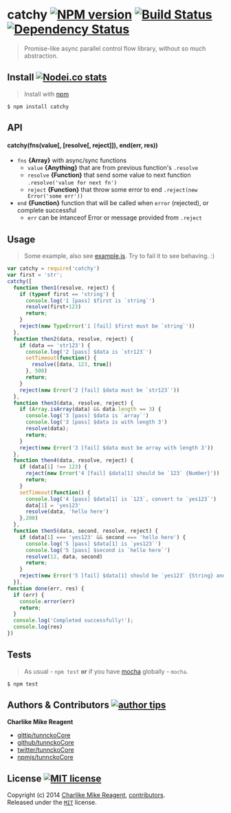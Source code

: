 # catchy [![NPM version][npmjs-shields]][npmjs-url] [![Build Status][travis-img]][travis-url] [![Dependency Status][depstat-img]][depstat-url]
> Promise-like async parallel control flow library, without so much abstraction.

## Install [![Nodei.co stats][npmjs-install]][npmjs-url]
> Install with [npm](https://npmjs.org)

```
$ npm install catchy
```

## API

#### catchy(fns(value[, [resolve[, reject]]), end(err, res))
- `fns` **{Array}** with async/sync functions
  + `value` **{Anything}** that are from previous function's `.resolve`
  + `resolve` **{Function}** that send some value to next function `.resolve('value for next fn')`
  + `reject` **{Function}** that throw some error to end `.reject(new Error('some err'))`
- `end` **{Function}** function that will be called when `error` (rejected), or complete successful
  + `err` can be intanceof Error or message provided from `.reject`

## Usage
> Some example, also see [example.js](./example.js). Try to fail it to see behaving. :)

```js
var catchy = require('catchy')
var first = 'str';
catchy([
  function then1(resolve, reject) {
    if (typeof first == 'string') {
      console.log('1 [pass] $first is `string`')
      resolve(first+123)
      return;
    }
    reject(new TypeError('1 [fail] $first must be `string`'))
  },
  function then2(data, resolve, reject) {
    if (data == 'str123') {
      console.log('2 [pass] $data is `str123`')
      setTimeout(function() {
        resolve([data, 123, true])
      }, 500)
      return;
    }
    reject(new Error('2 [fail] $data must be `str123`'))
  },
  function then3(data, resolve, reject) {
    if (Array.isArray(data) && data.length == 3) {
      console.log('3 [pass] $data is `array`')
      console.log('3 [pass] $data is with length 3')
      resolve(data);
      return;
    }
    reject(new Error('3 [fail] $data must be array with length 3'))
  },
  function then4(data, resolve, reject) {
    if (data[1] !== 123) {
      reject(new Error('4 [fail] $data[1] should be `123` {Number}'))
      return;
    }
    setTimeout(function() {
      console.log('4 [pass] $data[1] is `123`, convert to `yes123`')
      data[1] = 'yes123'
      resolve(data, 'hello here')
    },200)
  },
  function then5(data, second, resolve, reject) {
    if (data[1] === 'yes123' && second === 'hello here') {
      console.log('5 [pass] $data[1] is `yes123`')
      console.log('5 [pass] $second is `hello here`')
      resolve(12, data, second)
      return;
    }
    reject(new Error('5 [fail] $data[1] should be `yes123` {String} and $second should be `hello here`'))
  }],
function done(err, res) {
  if (err) {
    console.error(err)
    return;
  }
  console.log('Completed successfully!');
  console.log(res)
})

```

## Tests
> As usual - `npm test` **or** if you have [mocha][mocha-url] globally - `mocha`.

```
$ npm test
```


## Authors & Contributors [![author tips][author-gittip-img]][author-gittip]

**Charlike Mike Reagent**
+ [gittip/tunnckoCore][author-gittip]
+ [github/tunnckoCore][author-github]
+ [twitter/tunnckoCore][author-twitter]
+ [npmjs/tunnckoCore][author-npmjs]


## License [![MIT license][license-img]][license-url]
Copyright (c) 2014 [Charlike Mike Reagent][author-website], [contributors](https://github.com/tunnckoCore/catchy/graphs/contributors).  
Released under the [`MIT`][license-url] license.



[npmjs-url]: http://npm.im/catchy
[npmjs-shields]: http://img.shields.io/npm/v/catchy.svg
[npmjs-install]: https://nodei.co/npm/catchy.svg?mini=true

[coveralls-url]: https://coveralls.io/r/tunnckoCore/catchy?branch=master
[coveralls-shields]: https://img.shields.io/coveralls/tunnckoCore/catchy.svg

[license-url]: https://github.com/tunnckoCore/catchy/blob/master/license.md
[license-img]: http://img.shields.io/badge/license-MIT-blue.svg

[travis-url]: https://travis-ci.org/tunnckoCore/catchy
[travis-img]: https://travis-ci.org/tunnckoCore/catchy.svg?branch=master

[depstat-url]: https://david-dm.org/tunnckoCore/catchy
[depstat-img]: https://david-dm.org/tunnckoCore/catchy.svg

[author-gittip-img]: http://img.shields.io/gittip/tunnckoCore.svg
[author-gittip]: https://www.gittip.com/tunnckoCore
[author-github]: https://github.com/tunnckoCore
[author-twitter]: https://twitter.com/tunnckoCore

[author-website]: http://www.whistle-bg.tk
[author-npmjs]: https://npmjs.org/~tunnckocore

[cobody-url]: https://github.com/tj/co-body
[mocha-url]: https://github.com/tj/mocha
[rawbody-url]: https://github.com/stream-utils/raw-body
[multer-url]: https://github.com/expressjs/multer
[express-url]: https://github.com/strongloop/express
[formidable-url]: https://github.com/felixge/node-formidable
[co-url]: https://github.com/tj/co
[extend-url]: https://github.com/justmoon/node-extend
[csp-report]: https://mathiasbynens.be/notes/csp-reports
